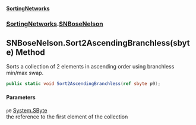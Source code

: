 #### [SortingNetworks](index.md 'index')
### [SortingNetworks](SortingNetworks.md 'SortingNetworks').[SNBoseNelson](SortingNetworks_SNBoseNelson.md 'SortingNetworks.SNBoseNelson')
## SNBoseNelson.Sort2AscendingBranchless(sbyte) Method
Sorts a collection of 2 elements in ascending order using branchless min/max swap.  
```csharp
public static void Sort2AscendingBranchless(ref sbyte p0);
```
#### Parameters
<a name='SortingNetworks_SNBoseNelson_Sort2AscendingBranchless(sbyte)_p0'></a>
`p0` [System.SByte](https://docs.microsoft.com/en-us/dotnet/api/System.SByte 'System.SByte')  
the reference to the first element of the collection
  
